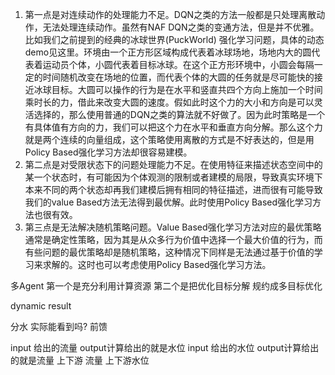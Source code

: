 1. 第一点是对连续动作的处理能力不足。DQN之类的方法一般都是只处理离散动作，无法处理连续动作。虽然有NAF DQN之类的变通方法，但是并不优雅。比如我们之前提到的经典的冰球世界(PuckWorld) 强化学习问题，具体的动态demo见这里。环境由一个正方形区域构成代表着冰球场地，场地内大的圆代表着运动员个体，小圆代表着目标冰球。在这个正方形环境中，小圆会每隔一定的时间随机改变在场地的位置，而代表个体的大圆的任务就是尽可能快的接近冰球目标。大圆可以操作的行为是在水平和竖直共四个方向上施加一个时间乘时长的力，借此来改变大圆的速度。假如此时这个力的大小和方向是可以灵活选择的，那么使用普通的DQN之类的算法就不好做了。因为此时策略是一个有具体值有方向的力，我们可以把这个力在水平和垂直方向分解。那么这个力就是两个连续的向量组成，这个策略使用离散的方式是不好表达的，但是用Policy Based强化学习方法却很容易建模。
2. 第二点是对受限状态下的问题处理能力不足。在使用特征来描述状态空间中的某一个状态时，有可能因为个体观测的限制或者建模的局限，导致真实环境下本来不同的两个状态却再我们建模后拥有相同的特征描述，进而很有可能导致我们的value Based方法无法得到最优解。此时使用Policy Based强化学习方法也很有效。
3. 第三点是无法解决随机策略问题。Value Based强化学习方法对应的最优策略通常是确定性策略，因为其是从众多行为价值中选择一个最大价值的行为，而有些问题的最优策略却是随机策略，这种情况下同样是无法通过基于价值的学习来求解的。这时也可以考虑使用Policy Based强化学习方法。

多Agent 第一个是充分利用计算资源 第二个是把优化目标分解 规约成多目标优化

dynamic result

分水 实际能看到吗? 
前馈

input 给出的流量 output计算给出的就是水位
input 给出的水位 output计算给出的就是流量
上下游 流量 上下游水位
